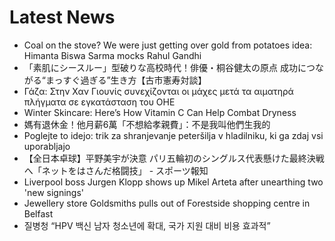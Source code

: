 # Latest News
-  Coal on the stove? We were just getting over gold from potatoes idea: Himanta Biswa Sarma mocks Rahul Gandhi
-  「素肌にシースルー」型破りな高校時代！俳優・桐谷健太の原点 成功につながる“まっすぐ過ぎる”生き方【古市憲寿対談】
-  Γάζα: Στην Χαν Γιουνίς συνεχίζονται οι μάχες μετά τα αιματηρά πλήγματα σε εγκατάσταση του ΟΗΕ
-  Winter Skincare: Here’s How Vitamin C Can Help Combat Dryness
-  媽有退休金！他月薪6萬「不想給孝親費」：不是我叫他們生我的
-  Poglejte to idejo: trik za shranjevanje peteršilja v hladilniku, ki ga zdaj vsi uporabljajo
-  【全日本卓球】平野美宇が決意 パリ五輪初のシングルス代表懸けた最終決戦へ「ネットをはさんだ格闘技」 - スポーツ報知
-  Liverpool boss Jurgen Klopp shows up Mikel Arteta after unearthing two 'new signings'
-  Jewellery store Goldsmiths pulls out of Forestside shopping centre in Belfast
-  질병청 “HPV 백신 남자 청소년에 확대, 국가 지원 대비 비용 효과적”

